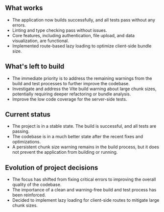 ## What works

- The application now builds successfully, and all tests pass without any errors.
- Linting and type checking pass without issues.
- Core features, including authentication, file upload, and data visualization, are functional.
- Implemented route-based lazy loading to optimize client-side bundle size.

## What's left to build

- The immediate priority is to address the remaining warnings from the build and test processes to further improve the codebase.
- Investigate and address the Vite build warning about large chunk sizes, potentially requiring deeper refactoring or bundle analysis.
- Improve the low code coverage for the server-side tests.

## Current status

- The project is in a stable state. The build is successful, and all tests are passing.
- The codebase is in a much better state after the recent fixes and optimizations.
- A persistent chunk size warning remains in the build process, but it does not prevent the application from building or running.

## Evolution of project decisions

- The focus has shifted from fixing critical errors to improving the overall quality of the codebase.
- The importance of a clean and warning-free build and test process has been reinforced.
- Decided to implement lazy loading for client-side routes to mitigate large chunk sizes.